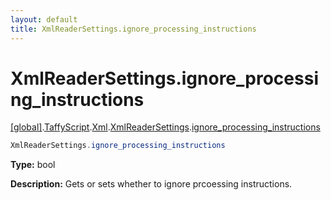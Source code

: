 ```yaml
---
layout: default
title: XmlReaderSettings.ignore_processing_instructions
---
```


# XmlReaderSettings.ignore_processing_instructions

[\[global\]]({{site.baseurl}}/docs/).[TaffyScript]({{site.baseurl}}/docs/TaffyScript/).[Xml]({{site.baseurl}}/docs/TaffyScript/Xml/).[XmlReaderSettings]({{site.baseurl}}/docs/TaffyScript/Xml/XmlReaderSettings/).[ignore_processing_instructions]({{site.baseurl}}/docs/TaffyScript/Xml/XmlReaderSettings/ignore_processing_instructions/)

```cs
XmlReaderSettings.ignore_processing_instructions
```

**Type:** bool

**Description:** Gets or sets whether to ignore prcoessing instructions.

